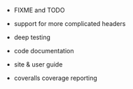 
- FIXME and TODO
- support for more complicated headers

- deep testing
- code documentation
- site & user guide
- coveralls coverage reporting